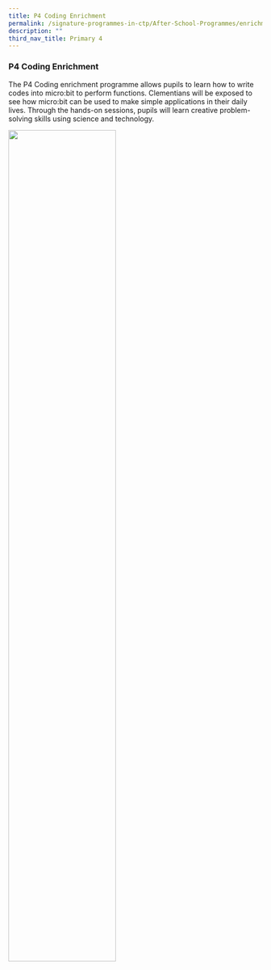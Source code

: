 ```yaml
---
title: P4 Coding Enrichment
permalink: /signature-programmes-in-ctp/After-School-Programmes/enrichment/p4/p4-coding-enrichment/
description: ""
third_nav_title: Primary 4
---
```

### P4 Coding Enrichment
The P4 Coding enrichment programme allows pupils to learn how to write codes into micro:bit to perform functions. Clementians will be exposed to see how micro:bit can be used to make simple applications in their daily lives. Through the hands-on sessions, pupils will learn creative problem-solving skills using science and technology.

<img src="/images/p4%20coding.gif" 
     style="width:65%">
